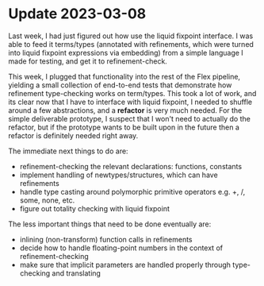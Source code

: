 # Update 2023-03-08

Last week, I had just figured out how use the liquid fixpoint interface. I was
able to feed it terms/types (annotated with refinements, which were turned into
liquid fixpoint expressions via embedding) from a simple language I made for
testing, and get it to refinement-check.

This week, I plugged that functionality into the rest of the Flex pipeline,
yielding a small collection of end-to-end tests that demonstrate how refinement
type-checking works on term/types. This took a lot of work, and its clear now
that I have to interface with liquid fixpoint, I needed to shuffle around a few
abstractions, and a __refactor__ is very much needed. For the simple deliverable
prototype, I suspect that I won't need to actually do the refactor, but if the
prototype wants to be built upon in the future then a refactor is definitely
needed right away.

The immediate next things to do are:
- refinement-checking the relevant declarations: functions, constants
- implement handling of newtypes/structures, which can have refinements
- handle type casting around polymorphic primitive operators e.g. +, /, some,
  none, etc.
- figure out totality checking with liquid fixpoint

The less important things that need to be done eventually are:
- inlining (non-transform) function calls in refinements
- decide how to handle floating-point numbers in the context of
  refinement-checking
- make sure that implicit parameters are handled properly through type-checking
  and translating

